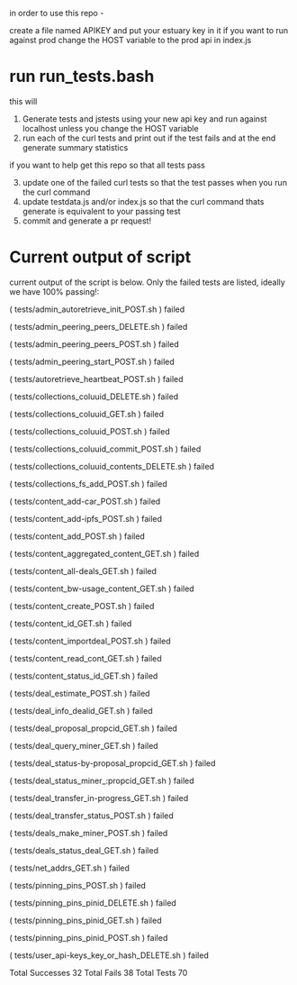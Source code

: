 in order to use this repo - 

create a file named APIKEY and put your estuary key in it
if you want to run against prod change the HOST variable to the prod api in index.js 

# run run_tests.bash

this will 

1. Generate tests and jstests using your new api key and run against localhost unless you change the HOST variable
2. run each of the curl tests and print out if the test fails and at the end generate summary statistics

if you want to help get this repo so that all tests pass

3. update one of the failed curl tests so that the test passes when you run the curl command
4. update testdata.js and/or index.js so that the curl command thats generate is equivalent to your passing test
5. commit and generate a pr request!


# Current output of script

current output of the script is below. Only the failed tests are listed, ideally we have 100% passing!:


( tests/admin_autoretrieve_init_POST.sh ) failed

( tests/admin_peering_peers_DELETE.sh ) failed

( tests/admin_peering_peers_POST.sh ) failed

( tests/admin_peering_start_POST.sh ) failed

( tests/autoretrieve_heartbeat_POST.sh ) failed

( tests/collections_coluuid_DELETE.sh ) failed

( tests/collections_coluuid_GET.sh ) failed

( tests/collections_coluuid_POST.sh ) failed

( tests/collections_coluuid_commit_POST.sh ) failed

( tests/collections_coluuid_contents_DELETE.sh ) failed

( tests/collections_fs_add_POST.sh ) failed

( tests/content_add-car_POST.sh ) failed

( tests/content_add-ipfs_POST.sh ) failed

( tests/content_add_POST.sh ) failed

( tests/content_aggregated_content_GET.sh ) failed

( tests/content_all-deals_GET.sh ) failed

( tests/content_bw-usage_content_GET.sh ) failed

( tests/content_create_POST.sh ) failed

( tests/content_id_GET.sh ) failed

( tests/content_importdeal_POST.sh ) failed

( tests/content_read_cont_GET.sh ) failed

( tests/content_status_id_GET.sh ) failed

( tests/deal_estimate_POST.sh ) failed

( tests/deal_info_dealid_GET.sh ) failed

( tests/deal_proposal_propcid_GET.sh ) failed

( tests/deal_query_miner_GET.sh ) failed

( tests/deal_status-by-proposal_propcid_GET.sh ) failed

( tests/deal_status_miner_:propcid_GET.sh ) failed

( tests/deal_transfer_in-progress_GET.sh ) failed

( tests/deal_transfer_status_POST.sh ) failed

( tests/deals_make_miner_POST.sh ) failed

( tests/deals_status_deal_GET.sh ) failed

( tests/net_addrs_GET.sh ) failed

( tests/pinning_pins_POST.sh ) failed

( tests/pinning_pins_pinid_DELETE.sh ) failed

( tests/pinning_pins_pinid_GET.sh ) failed

( tests/pinning_pins_pinid_POST.sh ) failed

( tests/user_api-keys_key_or_hash_DELETE.sh ) failed

Total Successes 32
Total Fails 38
Total Tests 70

